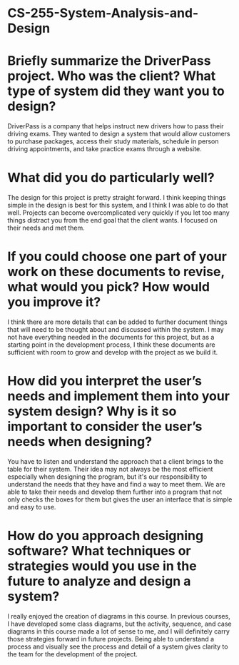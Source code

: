 # CS-255-System-Analysis-and-Design
# Briefly summarize the DriverPass project. Who was the client? What type of system did they want you to design?

DriverPass is a company that helps instruct new drivers how to pass their driving exams. They wanted to design a system that would allow customers to purchase packages, access their study materials, schedule in person driving appointments, and take practice exams through a website.

# What did you do particularly well?

The design for this project is pretty straight forward. I think keeping things simple in the design is best for this system, and I think I was able to do that well. Projects can become overcomplicated very quickly if you let too many things distract you from the end goal that the client wants. I focused on their needs and met them.

# If you could choose one part of your work on these documents to revise, what would you pick? How would you improve it?

I think there are more details that can be added to further document things that will need to be thought about and discussed within the system. I may not have everything needed in the documents for this project, but as a starting point in the development process, I think these documents are sufficient with room to grow and develop with the project as we build it.

# How did you interpret the user’s needs and implement them into your system design? Why is it so important to consider the user’s needs when designing?

You have to listen and understand the approach that a client brings to the table for their system. Their idea may not always be the most efficient especially when designing the program, but it's our responsibility to understand the needs that they have and find a way to meet them. We are able to take their needs and develop them further into a program that not only checks the boxes for them but gives the user an interface that is simple and easy to use.

# How do you approach designing software? What techniques or strategies would you use in the future to analyze and design a system?

I really enjoyed the creation of diagrams in this course. In previous courses, I have developed some class diagrams, but the activity, sequence, and case diagrams in this course made a lot of sense to me, and I will definitely carry those strategies forward in future projects. Being able to understand a process and visually see the process and detail of a system gives clarity to the team for the development of the project.
